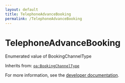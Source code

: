 ```yaml
---
layout: default
title: TelephoneAdvanceBooking
permalink: /TelephoneAdvanceBooking
---
```


# TelephoneAdvanceBooking
Enumerated value of BookingChannelType

Inherits from: [`oa:BookingChannelType`](https://openactive.io/BookingChannelType)

For more information, see the [developer documentation](https://developer.openactive.io/data-model/types/).